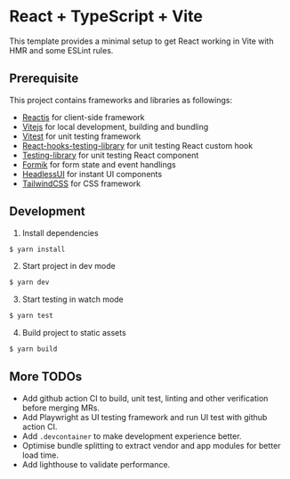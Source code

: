 # React + TypeScript + Vite

This template provides a minimal setup to get React working in Vite with HMR and some ESLint rules.

## Prerequisite

This project contains frameworks and libraries as followings:

- [Reactjs](https://react.dev/) for client-side framework
- [Vitejs](https://vitejs.dev/) for local development, building and bundling
- [Vitest](https://vitest.dev/) for unit testing framework
- [React-hooks-testing-library](https://react-hooks-testing-library.com/) for unit testing React custom hook
- [Testing-library](https://testing-library.com/docs/react-testing-library/intro) for unit testing React component
- [Formik](https://formik.org/) for form state and event handlings
- [HeadlessUI](https://headlessui.com/) for instant UI components
- [TailwindCSS](https://tailwindcss.com/) for CSS framework

## Development

1. Install dependencies

```sh
$ yarn install
```

2. Start project in dev mode

```sh
$ yarn dev
```

3. Start testing in watch mode

```sh
$ yarn test
```

4. Build project to static assets

```sh
$ yarn build
```

## More TODOs

- Add github action CI to build, unit test, linting and other verification before merging MRs.
- Add Playwright as UI testing framework and run UI test with github action CI.
- Add `.devcontainer` to make development experience better.
- Optimise bundle splitting to extract vendor and app modules for better load time.
- Add lighthouse to validate performance.
